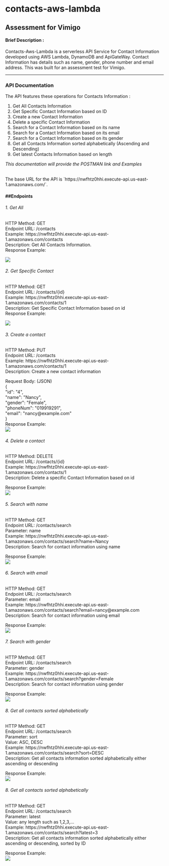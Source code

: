 # contacts-aws-lambda

<h2>Assessment for Vimigo</h2>
<h4>Brief Description : </h4>
<p>Contacts-Aws-Lambda is a serverless API Service for Contact Information developed using AWS Lambda, DynamoDB and ApiGateWay. Contact Information has details such as name, gender, phone number and email address. This was built for an assessment test for Vimigo.</p>
<hr/>
<h3>API Documentation</h3>
<p>The API features these operations for Contacts Information :</p>
<ol>
  <li>Get All Contacts Information</li>
  <li>Get Specific Contact Information based on ID</li>
  <li>Create a new Contact Information</li>
  <li>Delete a specific Contact Information </li>
  <li>Search for a Contact Information based on its name</li>
  <li>Search for a Contact Information based on its email</li>
  <li>Search for a Contact Information based on its gender</li>
  <li>Get all Contacts Information sorted alphabetically (Ascending and Descending)</li>
  <li>Get latest Contacts Information based on length</li>
</ol>
<span><i>This documentation will provide the POSTMAN link and Examples</i></span>
<br> <br>
<p>The base URL for the API is `https://nwfhtz0hhi.execute-api.us-east-1.amazonaws.com/`.</p>

<h4>##Endpoints</h4>
<h6>1. Get All </h6>
<p>
  HTTP Method: GET <br>
  Endpoint URL: /contacts <br>
  Example: https://nwfhtz0hhi.execute-api.us-east-1.amazonaws.com/contacts <br>
  Description: Get All Contacts Information. <br>
  Response Example: <br>
</p>
<div>
  <img src="https://github.com/takippu/contacts-aws-lambda/assets/70655268/12dd325b-5392-460e-9088-154902557b56">
</div>
<h6>2. Get Specific Contact </h6>
<p>
  HTTP Method: GET <br>
  Endpoint URL: /contacts/{id} <br>
  Example: https://nwfhtz0hhi.execute-api.us-east-1.amazonaws.com/contacts/1 <br>
  Description: Get Specific Contact Information based on id <br>
  Response Example: <br>
</p>
<div>
  <img src="https://github.com/takippu/contacts-aws-lambda/assets/70655268/8260a2e7-d6ac-420b-b0de-9a21982af02f">
</div>
<h6>3. Create a contact </h6>
<p>
  HTTP Method: PUT <br>
  Endpoint URL: /contacts <br>
  Example: https://nwfhtz0hhi.execute-api.us-east-1.amazonaws.com/contacts/1 <br>
  Description: Create a new contact information <br>
  
</p>
<div>
  Request Body: (JSON) <br>
  { <br>
      "id": "4", <br>
      "name": "Nancy", <br>
      "gender": "Female", <br>
      "phoneNum": "019919291", <br>
      "email": "nancy@example.com" <br>
  } <br>
</div>
<div>
  Response Example: <br>
  <img src="https://github.com/takippu/contacts-aws-lambda/assets/70655268/b20e33c0-b999-4340-93d5-3b720db5f153">
</div>
<h6>4. Delete a contact </h6>
<p>
  HTTP Method: DELETE <br>
  Endpoint URL: /contacts/{id} <br>
  Example: https://nwfhtz0hhi.execute-api.us-east-1.amazonaws.com/contacts/1 <br>
  Description: Delete a specific Contact Information based on id <br>
  
</p>
<div>
  Response Example: <br>
  <img src="https://github.com/takippu/contacts-aws-lambda/assets/70655268/06567bb7-ad95-4b4c-8fe2-54f26ed40a3c">
</div>
<h6>5. Search with name </h6>
<p>
  HTTP Method: GET <br>
  Endpoint URL: /contacts/search <br>
  Parameter: name <br>
  Example: https://nwfhtz0hhi.execute-api.us-east-1.amazonaws.com/contacts/search?name=Nancy <br>
  Description: Search for contact information using name<br>
  
</p>
<div>
  Response Example: <br>
  <img src="https://github.com/takippu/contacts-aws-lambda/assets/70655268/faa1069e-8461-4182-b68e-b026d3879a39">
</div>
<h6>6. Search with email </h6>
<p>
  HTTP Method: GET <br>
  Endpoint URL: /contacts/search <br>
  Parameter: email <br>
  Example: https://nwfhtz0hhi.execute-api.us-east-1.amazonaws.com/contacts/search?email=nancy@example.com <br>
  Description: Search for contact information using email<br>
  
</p>
<div>
  Response Example: <br>
  <img src="https://github.com/takippu/contacts-aws-lambda/assets/70655268/34752c2d-defc-4791-b479-1e683232929c">
</div>
<h6>7. Search with gender </h6>
<p>
  HTTP Method: GET <br>
  Endpoint URL: /contacts/search <br>
  Parameter: gender <br>
  Example: https://nwfhtz0hhi.execute-api.us-east-1.amazonaws.com/contacts/search?gender=Female <br>
  Description: Search for contact information using gender<br>
  
</p>
<div>
  Response Example: <br>
  <img src="https://github.com/takippu/contacts-aws-lambda/assets/70655268/f7d5300e-a8f7-49da-b5be-a06fb4da3487">
</div>
<h6>8. Get all contacts sorted alphabetically </h6>
<p>
  HTTP Method: GET <br>
  Endpoint URL: /contacts/search <br>
  Parameter: sort<br>
  Value: ASC, DESC<br>
  Example: https://nwfhtz0hhi.execute-api.us-east-1.amazonaws.com/contacts/search?sort=DESC <br>
  Description: Get all contacts information sorted alphabetically either ascending or descending<br>
  
</p>
<div>
  Response Example: <br>
  <img src="https://github.com/takippu/contacts-aws-lambda/assets/70655268/05dad6f5-07f5-402a-8a1f-2f9e2d86098b">
</div>
<h6>8. Get all contacts sorted alphabetically </h6>
<p>
  HTTP Method: GET <br>
  Endpoint URL: /contacts/search <br>
  Parameter: latest <br>
  Value: any length such as 1,2,3,... <br>
  Example: https://nwfhtz0hhi.execute-api.us-east-1.amazonaws.com/contacts/search?latest=3 <br>
  Description: Get all contacts information sorted alphabetically either ascending or descending, sorted by ID<br>
  
</p>
<div>
  Response Example: <br>
  <img src="https://github.com/takippu/contacts-aws-lambda/assets/70655268/19cbc7a5-8996-4dd9-8cd0-0f38218a2365">
</div>
